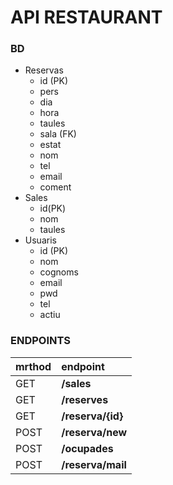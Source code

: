 # API RESTAURANT

### **BD**

- Reservas
  - id (PK)
  - pers
  - dia
  - hora
  - taules
  - sala (FK)
  - estat
  - nom
  - tel
  - email
  - coment
- Sales
  - id(PK)
  - nom
  - taules
- Usuaris
  - id (PK)
  - nom
  - cognoms
  - email
  - pwd
  - tel
  - actiu

### **ENDPOINTS**

| mrthod | endpoint          |
| :----- | :---------------- |
| GET    | **/sales**        |
| GET    | **/reserves**     |
| GET    | **/reserva/{id}** |
| POST   | **/reserva/new**  |
| POST   | **/ocupades**     |
| POST   | **/reserva/mail** |
